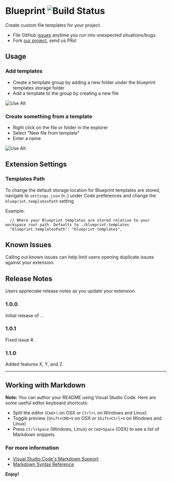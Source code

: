 # Blueprint ![Build Status](https://travis-ci.org/reesemclean/blueprint.svg?branch=master)

Create custom file templates for your project.

* File GitHub [issues](https://github.com/reesemclean/blueprint/issues/new) anytime you run into unexpected situations/bugs.
* Fork [our project](https://github.com/reesemclean/blueprint), send us PRs!

## Usage

### Add templates
* Create a template group by adding a new folder under the blueprint templates storage folder
* Add a template to the group by creating a new file

![Use Alt](https://zippy.gfycat.com/EnormousResponsibleGander.gif)

### Create something from a template
* Right click on the file or folder in the explorer
* Select "New file from template"
* Enter a name

![Use Alt](https://zippy.gfycat.com/HalfBruisedHalcyon.gif)

## Extension Settings

### Templates Path
To change the default storage location for Blueprint templates are stored, navigate to `settings.json` (`⌘,`) under Code preferences and change the `blueprint.templatesPath` setting

Example:

```less
  // Where your Blueprint templates are stored relative to your workspace root path. Defaults to ./blueprint-templates
  "blueprint.templatesPath": "blueprint-templates",
```

## Known Issues

Calling out known issues can help limit users opening duplicate issues against your extension.

## Release Notes

Users appreciate release notes as you update your extension.

### 1.0.0

Initial release of ...

### 1.0.1

Fixed issue #.

### 1.1.0

Added features X, Y, and Z.

-----------------------------------------------------------------------------------------------------------

## Working with Markdown

**Note:** You can author your README using Visual Studio Code.  Here are some useful editor keyboard shortcuts:

* Split the editor (`Cmd+\` on OSX or `Ctrl+\` on Windows and Linux)
* Toggle preview (`Shift+CMD+V` on OSX or `Shift+Ctrl+V` on Windows and Linux)
* Press `Ctrl+Space` (Windows, Linux) or `Cmd+Space` (OSX) to see a list of Markdown snippets

### For more information

* [Visual Studio Code's Markdown Support](http://code.visualstudio.com/docs/languages/markdown)
* [Markdown Syntax Reference](https://help.github.com/articles/markdown-basics/)

**Enjoy!**
